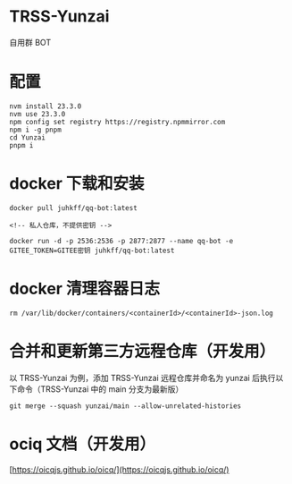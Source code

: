 # TRSS-Yunzai

自用群 BOT

# 配置

```console
nvm install 23.3.0
nvm use 23.3.0
npm config set registry https://registry.npmmirror.com
npm i -g pnpm
cd Yunzai
pnpm i
```

# docker 下载和安装

```console
docker pull juhkff/qq-bot:latest

<!-- 私人仓库，不提供密钥 -->

docker run -d -p 2536:2536 -p 2877:2877 --name qq-bot -e GITEE_TOKEN=GITEE密钥 juhkff/qq-bot:latest
```

# docker 清理容器日志

```console
rm /var/lib/docker/containers/<containerId>/<containerId>-json.log
```

# 合并和更新第三方远程仓库（开发用）

以 TRSS-Yunzai 为例，添加 TRSS-Yunzai 远程仓库并命名为 yunzai 后执行以下命令（TRSS-Yunzai 中的 main 分支为最新版）

```console
git merge --squash yunzai/main --allow-unrelated-histories
```

# ociq 文档（开发用）

[https://oicqjs.github.io/oicq/](https://oicqjs.github.io/oicq/)
